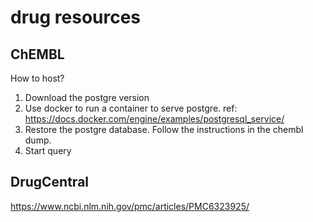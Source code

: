 # drug resources

## ChEMBL
How to host?
1) Download the postgre version
2) Use docker to run a container to serve postgre. ref: https://docs.docker.com/engine/examples/postgresql_service/
3) Restore the postgre database. Follow the instructions in the chembl dump. 
4) Start query


## DrugCentral
https://www.ncbi.nlm.nih.gov/pmc/articles/PMC6323925/
